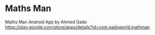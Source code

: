 Maths Man
========

Maths Man Android App by Ahmed Gado
https://play.google.com/store/apps/details?id=com.gadoworld.mathman
